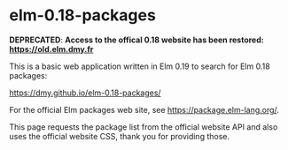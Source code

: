 # elm-0.18-packages

**DEPRECATED**: 
**Access to the offical 0.18 website has been restored: https://old.elm.dmy.fr**

This is a basic web application written in Elm 0.19 to search for Elm 0.18 packages:

https://dmy.github.io/elm-0.18-packages/

For the official Elm packages web site, see https://package.elm-lang.org/.

This page requests the package list from the official website API and also uses the official website CSS, thank you for providing those.
